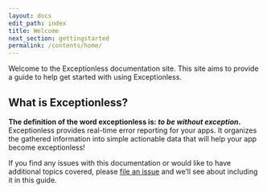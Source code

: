 ```yaml
---
layout: docs
edit_path: index
title: Welcome
next_section: gettingstarted
permalink: /contents/home/
---
```


Welcome to the Exceptionless documentation site. This site aims to provide a guide to help get started with using Exceptionless.

## What is Exceptionless?

**The definition of the word exceptionless is: _to be without exception_.** Exceptionless provides real-time error reporting for your apps. It organizes the gathered information into simple actionable data that will help your app become exceptionless!

If you find any issues with this documentation or would like to have additional topics covered, please [file an issue](https://github.com/codesmithtools/docs.exceptionless.com/issues/new) and we’ll see about including it in this guide.
